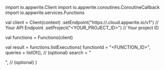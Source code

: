 import io.appwrite.Client
import io.appwrite.coroutines.CoroutineCallback
import io.appwrite.services.Functions

val client = Client(context)
    .setEndpoint("https://<REGION>.cloud.appwrite.io/v1") // Your API Endpoint
    .setProject("<YOUR_PROJECT_ID>") // Your project ID

val functions = Functions(client)

val result = functions.listExecutions(
    functionId = "<FUNCTION_ID>", 
    queries = listOf(), // (optional)
    search = "<SEARCH>", // (optional)
)